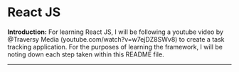 # React JS

**Introduction:** For learning React JS, I will be following a youtube video by @Traversy Media (youtube.com/watch?v=w7ejDZ8SWv8) to create a task tracking application. For the purposes of learning the framework, I will be noting down each step taken within this README file.

---------------------------------------------------------------------------------------------------------------------------------------------

